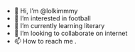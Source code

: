 - 👋 Hi, I’m @lolkimmmy
- 👀 I’m interested in football
- 🌱 I’m currently learning literary
- 💞️ I’m looking to collaborate on internet
- 📫 How to reach me .

<!---
lolkimmmy/lolkimmmy is a ✨ special ✨ repository because its `README.md` (this file) appears on your GitHub profile.
You can click the Preview link to take a look at your changes.
--->
